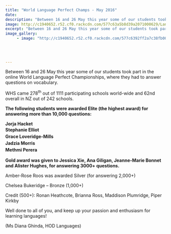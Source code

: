 ```yaml
---
title: "World Language Perfect Champs - May 2016"
date: 
description: "Between 16 and 26 May this year some of our students took part in the online World Language Perfect Championships, where they had to answer questions on vocabulary. WHS came 278th out of 1111..."
image: http://c1940652.r52.cf0.rackcdn.com/577c63a5b8d39a2071000629/Language-Perfect-World-Champs-16-26-May-2016-emblem.jpg
excerpt: "Between 16 and 26 May this year some of our students took part in the online World Language Perfect Championships, where they had to answer questions on vocabulary. WHS came 278th out of 1111 participating schools world-wide and 62nd overall in NZ out of 242 schools."
image_gallery:
     - image: "http://c1940652.r52.cf0.rackcdn.com/577c6392ff2a7c38fb00062a/Language-Perfect-World-Champs-16-26-May-2016-emblem-no-2.jpg"
    
    
    
    
---
```


<p>Between 16 and 26 May this year some of our students took part in the online World Language Perfect Championships, where they had to answer questions on vocabulary.</p>
<p>WHS came 278<sup>th</sup> out of 1111 participating schools world-wide and 62nd overall in NZ out of 242 schools.</p>
<p><strong>The following students were awarded Elite (the highest award) for answering more than 10,000 questions:</strong></p>
<p><strong>Jorja Hacket</strong><br /><strong><span style="line-height: 1.5;">Stephanie Elliot<br /></span><span style="line-height: 1.5;">Grace Loveridge-Mills<br /></span><span style="line-height: 1.5;">Jadzia Morris<br /></span><span style="line-height: 1.5;">Methmi Perera</span></strong></p>
<p><strong>Gold award was given to Jessica Xie, Ana Giligan, Jeanne-Marie Bonnet and Alister Hughes, for answering 3000+ questions.</strong></p>
<p>Amber-Rose Roos was awarded Silver (for answering 2,000+)</p>
<p>Chelsea Bukeridge &ndash; Bronze (1,000+)</p>
<p>Credit (500+): Ronan Heathcote, Brianna Ross, Maddison Plumridge, Piper Kirkby</p>
<p>Well done to all of you, and keep up your passion and enthusiasm for learning languages!</p>
<p>(Ms Diana Ghinda, HOD Languages)</p>

